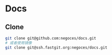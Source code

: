 # Docs

## Clone

```bash
git clone git@github.com:negoces/docs.git
# 或者使用镜像
git clone git@ssh.fastgit.org:negoces/docs.git
```
